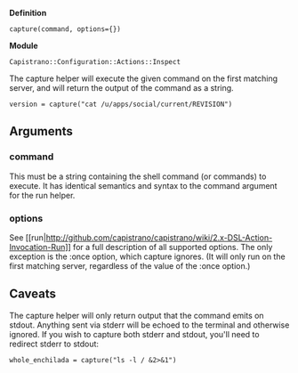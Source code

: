 **Definition**

    capture(command, options={}) 

**Module**

    Capistrano::Configuration::Actions::Inspect 

The capture helper will execute the given command on the first matching server, and will return the output of the command as a string.

    version = capture("cat /u/apps/social/current/REVISION")

## Arguments

### command

This must be a string containing the shell command (or commands) to execute. It has identical semantics and syntax to the command argument for the run helper.

### options

See [[run|http://github.com/capistrano/capistrano/wiki/2.x-DSL-Action-Invocation-Run]] for a full description of all supported options. The only exception is the :once option, which capture ignores. (It will only run on the first matching server, regardless of the value of the :once option.)

## Caveats

The capture helper will only return output that the command emits on stdout. Anything sent via stderr will be echoed to the terminal and otherwise ignored. If you wish to capture both stderr and stdout, you'll need to redirect stderr to stdout:

    whole_enchilada = capture("ls -l / &2>&1")
